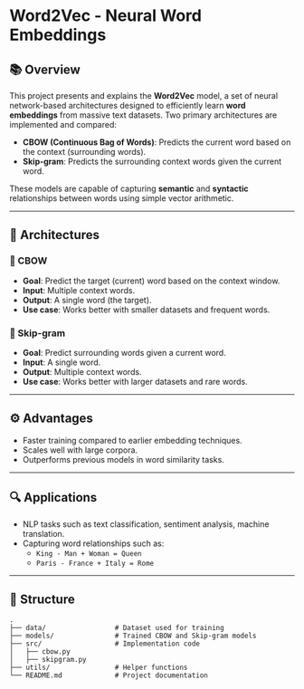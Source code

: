 # Word2Vec - Neural Word Embeddings

## 📚 Overview

This project presents and explains the **Word2Vec** model, a set of neural network-based architectures designed to efficiently learn **word embeddings** from massive text datasets. Two primary architectures are implemented and compared:

- **CBOW (Continuous Bag of Words)**: Predicts the current word based on the context (surrounding words).
- **Skip-gram**: Predicts the surrounding context words given the current word.

These models are capable of capturing **semantic** and **syntactic** relationships between words using simple vector arithmetic.

---

## 🧠 Architectures

### 🔸 CBOW

- **Goal**: Predict the target (current) word based on the context window.
- **Input**: Multiple context words.
- **Output**: A single word (the target).
- **Use case**: Works better with smaller datasets and frequent words.

### 🔹 Skip-gram

- **Goal**: Predict surrounding words given a current word.
- **Input**: A single word.
- **Output**: Multiple context words.
- **Use case**: Works better with larger datasets and rare words.

---

## ⚙️ Advantages

- Faster training compared to earlier embedding techniques.
- Scales well with large corpora.
- Outperforms previous models in word similarity tasks.

---

## 🔍 Applications

- NLP tasks such as text classification, sentiment analysis, machine translation.
- Capturing word relationships such as:
  - `King - Man + Woman = Queen`
  - `Paris - France + Italy = Rome`

---

## 📂 Structure

```plaintext
.
├── data/                 # Dataset used for training
├── models/               # Trained CBOW and Skip-gram models
├── src/                  # Implementation code
│   ├── cbow.py
│   ├── skipgram.py
├── utils/                # Helper functions
└── README.md             # Project documentation
